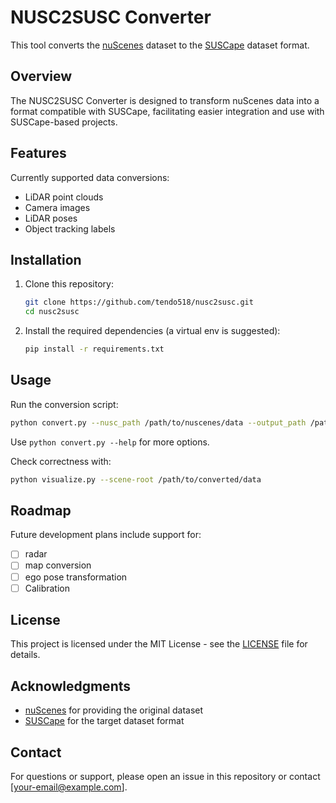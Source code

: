 # NUSC2SUSC Converter

This tool converts the [nuScenes](https://www.nuscenes.org/) dataset to the [SUSCape](https://suscape.net) dataset format.

## Overview

The NUSC2SUSC Converter is designed to transform nuScenes data into a format compatible with SUSCape, facilitating easier integration and use with SUSCape-based projects.

## Features

Currently supported data conversions:

- LiDAR point clouds
- Camera images
- LiDAR poses
- Object tracking labels

## Installation

1. Clone this repository:

   ```sh
   git clone https://github.com/tendo518/nusc2susc.git
   cd nusc2susc
   ```

2. Install the required dependencies (a virtual env is suggested):

   ```sh
   pip install -r requirements.txt   
   ```

## Usage

Run the conversion script:

```sh
python convert.py --nusc_path /path/to/nuscenes/data --output_path /path/to/output
```

Use `python convert.py --help` for more options.

Check correctness with:

```sh
python visualize.py --scene-root /path/to/converted/data
```

## Roadmap

Future development plans include support for:

- [ ] radar 
- [ ] map conversion
- [ ] ego pose transformation
- [ ] Calibration

## License

This project is licensed under the MIT License - see the [LICENSE](LICENSE) file for details.

## Acknowledgments

- [nuScenes](https://www.nuscenes.org/) for providing the original dataset
- [SUSCape](https://suscape.net) for the target dataset format

## Contact

For questions or support, please open an issue in this repository or contact [your-email@example.com].
